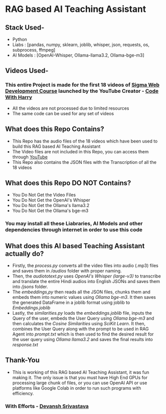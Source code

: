 # RAG based AI Teaching Assistant

## Stack Used-
- Python
- Liabs : [pandas, numpy, sklearn, joblib, whisper, json, requests, os, subprocess, ffmpeg]
- AI Models : [OpenAI-Whisper, Ollama-llama3.2, Ollama-bge-m3]

## Videos Used-
### This entire Project is made for the first 18 videos of [Sigma Web Development Course]("https://youtube.com/playlist?list=PLu0W_9lII9agq5TrH9XLIKQvv0iaF2X3w&si=Op51LtvUIdK3CZP2") launched by the YouTube Creator - [Code With Harry]("https://www.youtube.com/@codewithharry")
- All the videos are not processed due to limited resources
- The same code can be used for any set of videos

## What does this Repo Contains?
- This Repo has the audio files of the 18 videos which have been used to build this RAG based AI Teaching Assistant
- The Video files are not included in this Repo, you can access them through [YouTube]("https://youtube.com/playlist?list=PLu0W_9lII9agq5TrH9XLIKQvv0iaF2X3w&si=Op51LtvUIdK3CZP2")
- This Repo also contains the JSON files with the Transcription of all the 18 videos

## What does this Repo DO NOT Contains?
- You Do Not Get the Video Files
- You Do Not Get the OpenAI's Whisper
- You Do Not Get the Ollama's llama3.2
- You Do Not Get the Ollama's bge-m3
### You may install all these Liabraries, AI Models and other dependencies through internet in order to use this code

## What does this AI based Teaching Assistant actually do?
- Firstly, the _process.py_ converts all the video files into audio (.mp3) files and saves them in _/audios_ folder with proper naming.
- Then, the _audiototext.py_ uses _OpenAI's Whisper (large-v3)_ to transcribe and translate the entire Hindi audios into English JSONs and saves them into _/jsons_ folder.
- The _embeddings,py_ then reads all the JSON files, chunks them and embeds them into numeric values using _Ollama bge-m3_. It then saves the generated DataFrame in a joblib format using joblib to _Embeddings.joblib_
- Lastly, the _similarities.py_ loads the _embeddings.joblib_ file, inputs the Query of the user, embeds the User Query using _Ollama bge-m3_ and then calculates the _Cosine Similarities_ using _SciKit Learn_. It then, combines the User Query along with the prompt to be used in RAG Agent into _prompt.txt_ which is then used to find the desired result for the user query using _Ollama llama3.2_ and saves the final results into _response.txt_

## Thank-You
- This is working of this RAG based AI Teaching Assistant, it was fun making it. The only issue is that you must have High End GPUs for processing large chunk of files, or you can use OpenAI API or use platforms like Google Colab in order to run such programs with efficiency.

### With Efforts - [Devansh Srivastava](https://linkedin.com/in/connectwithdevansh)
